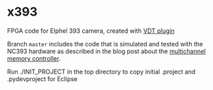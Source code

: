 x393
=====

FPGA code for Elphel 393 camera, created with [VDT plugin](https://github.com/Elphel/vdt-plugin)

Branch ```master``` includes the code that is simulated and tested with the NC393 hardware as described in the blog post about the [multichannel memory controller](http://blog.elphel.com/2015/05/nc393-development-progress-multichannel-memory-controller-for-the-multi-sensor-camera/).

Run ./INIT_PROJECT in the top directory to copy initial .project and .pydevproject for Eclipse
